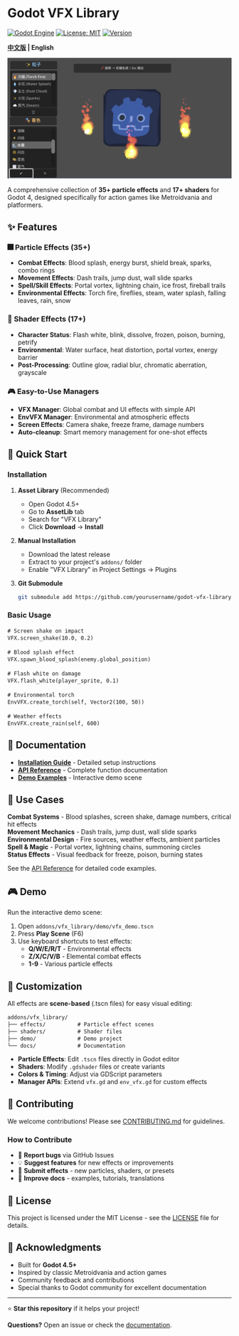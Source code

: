 # Godot VFX Library

[![Godot Engine](https://img.shields.io/badge/Godot-4.5+-blue.svg)](https://godotengine.org)
[![License: MIT](https://img.shields.io/badge/License-MIT-yellow.svg)](https://opensource.org/licenses/MIT)
[![Version](https://img.shields.io/badge/version-1.0.0-green.svg)](https://github.com/yourusername/godot-vfx-library/releases)

**[中文版](README_CN.md) | English**

![VFX Library Preview](preview.png)

A comprehensive collection of **35+ particle effects** and **17+ shaders** for Godot 4, designed specifically for action games like Metroidvania and platformers.

## ✨ Features

### 🎆 Particle Effects (35+)
- **Combat Effects**: Blood splash, energy burst, shield break, sparks, combo rings
- **Movement Effects**: Dash trails, jump dust, wall slide sparks  
- **Spell/Skill Effects**: Portal vortex, lightning chain, ice frost, fireball trails
- **Environmental Effects**: Torch fire, fireflies, steam, water splash, falling leaves, rain, snow

### 🎨 Shader Effects (17+)
- **Character Status**: Flash white, blink, dissolve, frozen, poison, burning, petrify
- **Environmental**: Water surface, heat distortion, portal vortex, energy barrier
- **Post-Processing**: Outline glow, radial blur, chromatic aberration, grayscale

### 🎮 Easy-to-Use Managers
- **VFX Manager**: Global combat and UI effects with simple API
- **EnvVFX Manager**: Environmental and atmospheric effects
- **Screen Effects**: Camera shake, freeze frame, damage numbers
- **Auto-cleanup**: Smart memory management for one-shot effects

## 🚀 Quick Start

### Installation

1. **Asset Library** (Recommended)
   - Open Godot 4.5+
   - Go to **AssetLib** tab
   - Search for "VFX Library"
   - Click **Download** → **Install**

2. **Manual Installation**
   - Download the latest release
   - Extract to your project's `addons/` folder
   - Enable "VFX Library" in Project Settings → Plugins

3. **Git Submodule**
   ```bash
   git submodule add https://github.com/yourusername/godot-vfx-library.git addons/vfx_library
   ```

### Basic Usage

```gdscript
# Screen shake on impact
VFX.screen_shake(10.0, 0.2)

# Blood splash effect
VFX.spawn_blood_splash(enemy.global_position)

# Flash white on damage
VFX.flash_white(player_sprite, 0.1)

# Environmental torch
EnvVFX.create_torch(self, Vector2(100, 50))

# Weather effects
EnvVFX.create_rain(self, 600)
```

## 📖 Documentation

- **[Installation Guide](INSTALLATION.md)** - Detailed setup instructions
- **[API Reference](API_REFERENCE.md)** - Complete function documentation
- **[Demo Examples](addons/vfx_library/demo/)** - Interactive demo scene

## 🎯 Use Cases

**Combat Systems** - Blood splashes, screen shake, damage numbers, critical hit effects  
**Movement Mechanics** - Dash trails, jump dust, wall slide sparks  
**Environmental Design** - Fire sources, weather effects, ambient particles  
**Spell & Magic** - Portal vortex, lightning chains, summoning circles  
**Status Effects** - Visual feedback for freeze, poison, burning states

See the [API Reference](API_REFERENCE.md) for detailed code examples.

## 🎮 Demo

Run the interactive demo scene:
1. Open `addons/vfx_library/demo/vfx_demo.tscn`
2. Press **Play Scene** (F6)
3. Use keyboard shortcuts to test effects:
   - **Q/W/E/R/T** - Environmental effects
   - **Z/X/C/V/B** - Elemental combat effects  
   - **1-9** - Various particle effects

## 🎨 Customization

All effects are **scene-based** (.tscn files) for easy visual editing:

```
addons/vfx_library/
├── effects/          # Particle effect scenes
├── shaders/          # Shader files
├── demo/             # Demo project
└── docs/             # Documentation
```

- **Particle Effects**: Edit `.tscn` files directly in Godot editor
- **Shaders**: Modify `.gdshader` files or create variants
- **Colors & Timing**: Adjust via GDScript parameters
- **Manager APIs**: Extend `vfx.gd` and `env_vfx.gd` for custom effects

## 🤝 Contributing

We welcome contributions! Please see [CONTRIBUTING.md](CONTRIBUTING.md) for guidelines.

### How to Contribute
- 🐛 **Report bugs** via GitHub Issues
- 💡 **Suggest features** for new effects or improvements  
- 🎨 **Submit effects** - new particles, shaders, or presets
- 📖 **Improve docs** - examples, tutorials, translations

## 📝 License

This project is licensed under the MIT License - see the [LICENSE](LICENSE) file for details.

## 🙏 Acknowledgments

- Built for **Godot 4.5+** 
- Inspired by classic Metroidvania and action games
- Community feedback and contributions
- Special thanks to Godot community for excellent documentation

---

⭐ **Star this repository** if it helps your project!

**Questions?** Open an issue or check the [documentation](API_REFERENCE.md).